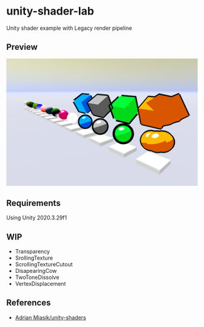 # unity-shader-lab
Unity shader example with Legacy render pipeline

## Preview
![](ReadmeAssets/preview-01.png)

## Requirements
Using Unity 2020.3.29f1

## WIP
- Transparency
- SrollingTexture
- ScrollingTextureCutout
- DisapearingCow
- TwoToneDissolve
- VertexDisplacement

## References
- [Adrian Miasik/unity-shaders](https://github.com/adrian-miasik/unity-shaders)  
